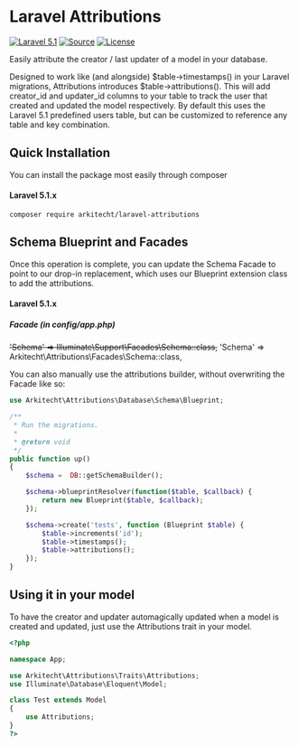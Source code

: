 Laravel Attributions
=================
[![Laravel 5.1](https://img.shields.io/badge/Laravel-5.1-orange.svg?style=flat-square)](http://laravel.com)
[![Source](http://img.shields.io/badge/source-arkitecht/attributions-blue.svg?style=flat-square)](https://github.com/arkitecht/laravel-attributions)
[![License](http://img.shields.io/badge/license-MIT-brightgreen.svg?style=flat-square)](https://tldrlegal.com/license/mit-license)

Easily attribute the creator / last updater of a model in your database.

Designed to work like (and alongside) $table->timestamps() in your Laravel migrations, Attributions introduces $table->attributions(). This will add creator_id and updater_id columns to your table to track the user that created and updated the model respectively.  By default this uses the Laravel 5.1 predefined users table, but can be customized to reference any table and key combination.

Quick Installation
------------------
You can install the package most easily through composer

#### Laravel 5.1.x
```
composer require arkitecht/laravel-attributions
```

Schema Blueprint and Facades
------------------
Once this operation is complete, you can update the Schema Facade to point to our drop-in replacement, which uses our Blueprint extension class to add the attributions.

#### Laravel 5.1.x

##### Facade (in config/app.php)
~~'Schema'    => Illuminate\Support\Facades\Schema::class,~~
'Schema' 	=> Arkitecht\Attributions\Facades\Schema::class,


You can also manually use the attributions builder, without overwriting the Facade like so:

```php
use Arkitecht\Attributions\Database\Schema\Blueprint;

/**
 * Run the migrations.
 *
 * @return void
 */
public function up()
{
    $schema =  DB::getSchemaBuilder();

    $schema->blueprintResolver(function($table, $callback) {
        return new Blueprint($table, $callback);
    });

    $schema->create('tests', function (Blueprint $table) {
        $table->increments('id');
        $table->timestamps();
        $table->attributions();
    });
}
```

Using it in your model
------------------
To have the creator and updater automagically updated when a model is created and updated, just use the Attributions trait in your model.

```php
<?php

namespace App;

use Arkitecht\Attributions\Traits\Attributions;
use Illuminate\Database\Eloquent\Model;

class Test extends Model
{
    use Attributions;
}
?>
```